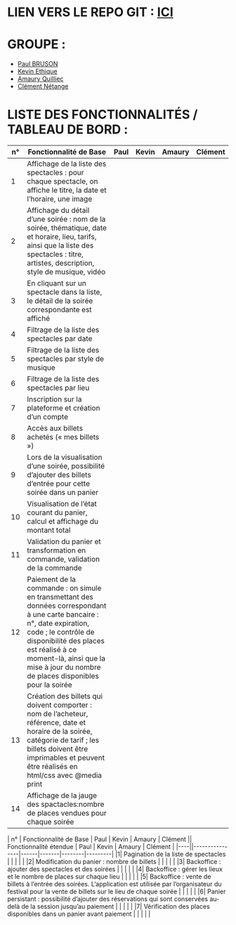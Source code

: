 # LIEN VERS LE REPO GIT : [ICI](https://github.com/EtiqueKevin/NRV-Atelier-web-1)

# GROUPE :
- [Paul BRUSON](https://github.com/Dr-J-Watson)
- [Kevin Ethique](https://github.com/EtiqueKevin)
- [Amaury Quilliec](https://github.com/Aliec-AQ)
- [Clément Nétange](https://github.com/clem-png)

# LISTE DES FONCTIONNALITÉS / TABLEAU DE BORD :

| n° | Fonctionnalité de Base | Paul | Kevin | Amaury | Clément |
|----|----------------|------|-------|--------|---------|
|1| Affichage de la liste des spectacles : pour chaque spectacle, on affiche le titre, la date et l’horaire, une image |  |  |  |  |
|2| Affichage du détail d’une soirée : nom de la soirée, thématique, date et horaire, lieu, tarifs, ainsi que la liste des spectacles : titre, artistes, description, style de musique, vidéo |  |  |  |  |
|3| En cliquant sur un spectacle dans la liste, le détail de la soirée correspondante est affiché |  |  |  |  |
|4| Filtrage de la liste des spectacles par date |  |  |  |  |
|5| Filtrage de la liste des spectacles par style de musique |  |  |  |  |
|6| Filtrage de la liste des spectacles par lieu |  |  |  |  |
|7| Inscription sur la plateforme et création d’un compte |  |  |  |  |
|8| Accès aux billets achetés (« mes billets ») |  |  |  |  |
|9| Lors de la visualisation d’une soirée, possibilité d’ajouter des billets d’entrée pour cette soirée dans un panier |  |  |  |  |
|10| Visualisation de l’état courant du panier, calcul et affichage du montant total |  |  |  |  |
|11| Validation du panier et transformation en commande, validation de la commande |  |  |  |  |
|12| Paiement de la commande : on simule en transmettant des données correspondant à une carte bancaire : n°, date expiration, code ; le contrôle de disponibilité des places est réalisé à ce moment-là, ainsi que la mise à jour du nombre de places disponibles pour la soirée |  |  |  |  |
|13| Création des billets qui doivent comporter : nom de l’acheteur, référence, date et horaire de la soirée, catégorie de tarif ; les billets doivent être imprimables et peuvent être réalisés en html/css avec @media print |  |  |  |  |
|14| Affichage de la jauge des spactacles:nombre de places vendues pour chaque soirée |  |  |  |  |

| n° | Fonctionnalité de Base | Paul | Kevin | Amaury | Clément || Fonctionnalité étendue | Paul | Kevin | Amaury | Clément |
|----||----------------|------|-------|--------|---------|
|1| Pagination de la liste de spectacles |  |  |  |  |
|2| Modification du panier : nombre de billets |  |  |  |  |
|3| Backoffice : ajouter des spectacles et des soirées |  |  |  |  |
|4| Backoffice : gérer les lieux et le nombre de places sur chaque lieu |  |  |  |  |
|5| Backoffice : vente de billets à l’entrée des soirées. L‘application est utilisée par l’organisateur du festival pour la vente de billets sur le lieu de chaque soirée |  |  |  |  |
|6| Panier persistant : possibilité d’ajouter des réservations qui sont conservées au-delà de la session jusqu’au paiement |  |  |  |  |
|7| Vérification des places disponibles dans un panier avant paiement |  |  |  |  |

